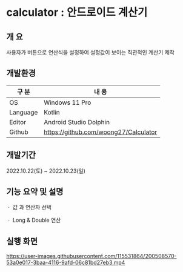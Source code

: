# calculator : 안드로이드 계산기

## 개 요
사용자가 버튼으로 연산식을 설정하여 설정값이 보이는 직관적인 계산기 제작

## 개발환경
| 구 분 | 내 용 |
| --- | --- |
| OS | Windows 11 Pro |
| Language | Kotlin |
| Editor | Android Studio Dolphin |
| Github | https://github.com/woong27/Calculator |

## 개발기간
2022.10.22(토) ~ 2022.10.23(일)

## 기능 요약 및 설명

ㆍ 값 과 연산자 선택

ㆍ Long & Double 연산


## 실행 화면


https://user-images.githubusercontent.com/115531864/200508570-53a0e017-3baa-4116-9afd-06c81bd27eb3.mp4

